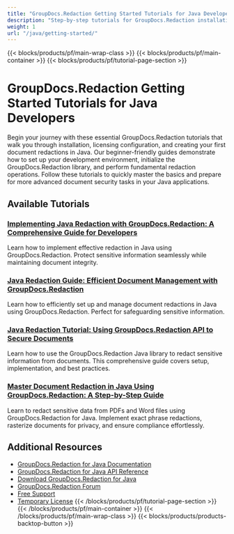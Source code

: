 ```yaml
---
title: "GroupDocs.Redaction Getting Started Tutorials for Java Developers"
description: "Step-by-step tutorials for GroupDocs.Redaction installation, licensing, setup, and creating your first document redactions in Java applications."
weight: 1
url: "/java/getting-started/"
---
```

{{< blocks/products/pf/main-wrap-class >}}
{{< blocks/products/pf/main-container >}}
{{< blocks/products/pf/tutorial-page-section >}}
# GroupDocs.Redaction Getting Started Tutorials for Java Developers

Begin your journey with these essential GroupDocs.Redaction tutorials that walk you through installation, licensing configuration, and creating your first document redactions in Java. Our beginner-friendly guides demonstrate how to set up your development environment, initialize the GroupDocs.Redaction library, and perform fundamental redaction operations. Follow these tutorials to quickly master the basics and prepare for more advanced document security tasks in your Java applications.

## Available Tutorials

### [Implementing Java Redaction with GroupDocs.Redaction&#58; A Comprehensive Guide for Developers](./implement-java-redaction-groupdocs-redaction-guide/)
Learn how to implement effective redaction in Java using GroupDocs.Redaction. Protect sensitive information seamlessly while maintaining document integrity.

### [Java Redaction Guide&#58; Efficient Document Management with GroupDocs.Redaction](./java-redaction-groupdocs-efficient-document-setup/)
Learn how to efficiently set up and manage document redactions in Java using GroupDocs.Redaction. Perfect for safeguarding sensitive information.

### [Java Redaction Tutorial&#58; Using GroupDocs.Redaction API to Secure Documents](./java-groupdocs-redaction-tutorial/)
Learn how to use the GroupDocs.Redaction Java library to redact sensitive information from documents. This comprehensive guide covers setup, implementation, and best practices.

### [Master Document Redaction in Java Using GroupDocs.Redaction&#58; A Step-by-Step Guide](./master-document-redaction-java-groupdocs/)
Learn to redact sensitive data from PDFs and Word files using GroupDocs.Redaction for Java. Implement exact phrase redactions, rasterize documents for privacy, and ensure compliance effortlessly.

## Additional Resources

- [GroupDocs.Redaction for Java Documentation](https://docs.groupdocs.com/redaction/java/)
- [GroupDocs.Redaction for Java API Reference](https://reference.groupdocs.com/redaction/java/)
- [Download GroupDocs.Redaction for Java](https://releases.groupdocs.com/redaction/java/)
- [GroupDocs.Redaction Forum](https://forum.groupdocs.com/c/redaction)
- [Free Support](https://forum.groupdocs.com/)
- [Temporary License](https://purchase.groupdocs.com/temporary-license/)
{{< /blocks/products/pf/tutorial-page-section >}}
{{< /blocks/products/pf/main-container >}}
{{< /blocks/products/pf/main-wrap-class >}}
{{< blocks/products/products-backtop-button >}}